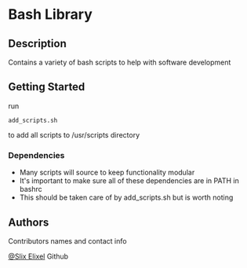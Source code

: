 # Bash Library

## Description

Contains a variety of bash scripts to help with software development

## Getting Started
run 

    add_scripts.sh

to add all scripts to /usr/scripts directory

### Dependencies

* Many scripts will source to keep functionality modular
* It's important to make sure all of these dependencies are in PATH in bashrc
* This should be taken care of by add_scripts.sh but is worth noting

## Authors

Contributors names and contact info

[@Slix Elixel](https://github.com/Repo-Factory/) Github
